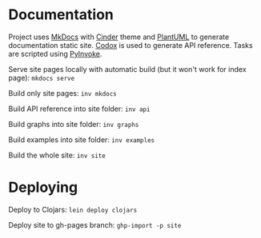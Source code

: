 # Documentation

Project uses [MkDocs](http://www.mkdocs.org/) with [Cinder](https://github.com/chrissimpkins/cinder) theme and [PlantUML](http://plantuml.com/) to generate documentation static site.
[Codox](https://github.com/weavejester/codox) is used to generate API reference.
Tasks are scripted using [PyInvoke](http://www.pyinvoke.org/).

Serve site pages locally with automatic build (but it won't work for index page): `mkdocs serve`

Build only site pages: `inv mkdocs`

Build API reference into site folder: `inv api`

Build graphs into site folder: `inv graphs`

Build examples into site folder: `inv examples`

Build the whole site: `inv site`

# Deploying

Deploy to Clojars: `lein deploy clojars`

Deploy site to gh-pages branch: `ghp-import -p site`
